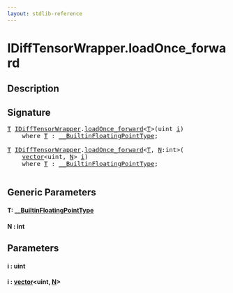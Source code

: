 ```yaml
---
layout: stdlib-reference
---
```


# IDiffTensorWrapper\.loadOnce\_forward

## Description





## Signature 

<pre>
<a href=".#typeparam-T" class="code_type">T</a> <a href="../index.md" class="code_type">IDiffTensorWrapper</a>.<a href=".">loadOnce_forward</a>&lt;<a href=".#typeparam-T" class="code_type">T</a>&gt;(<span class="code_keyword">uint</span> <a href=".#decl-i" class="code_param">i</a>)
    <span class='code_keyword'>where</span> <a href=".#typeparam-T" class="code_type">T</a> : <a href="../../0_builtinfloatingpointtype-029hm/index.md" class="code_type">__BuiltinFloatingPointType</a>;

<a href=".#typeparam-T" class="code_type">T</a> <a href="../index.md" class="code_type">IDiffTensorWrapper</a>.<a href=".">loadOnce_forward</a>&lt;<a href=".#typeparam-T" class="code_type">T</a>, <a href=".#decl-N" class="code_var">N</a>:<span class="code_keyword">int</span>&gt;(
    <a href="../../../types/vector/index.md" class="code_type">vector</a>&lt;<span class="code_keyword">uint</span>, <a href=".#decl-N" class="code_var">N</a>&gt; <a href=".#decl-i" class="code_param">i</a>)
    <span class='code_keyword'>where</span> <a href=".#typeparam-T" class="code_type">T</a> : <a href="../../0_builtinfloatingpointtype-029hm/index.md" class="code_type">__BuiltinFloatingPointType</a>;

</pre>

## Generic Parameters

####  <a id="typeparam-T"></a>T: [\_\_BuiltinFloatingPointType](../../0_builtinfloatingpointtype-029hm/index.md)
####  <a id="decl-N"></a>N  : int

## Parameters

####  <a id="decl-i"></a>i  : uint
####  <a id="decl-i"></a>i  : [vector](../../../types/vector/index.md)\<uint, [N](../../../types/vector/index.md#decl-N)\>


